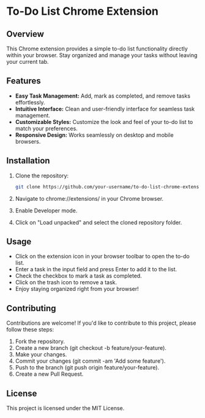 # To-Do List Chrome Extension

## Overview

This Chrome extension provides a simple to-do list functionality directly within your browser. Stay organized and manage your tasks without leaving your current tab.

## Features

- **Easy Task Management:** Add, mark as completed, and remove tasks effortlessly.
- **Intuitive Interface:** Clean and user-friendly interface for seamless task management.
- **Customizable Styles:** Customize the look and feel of your to-do list to match your preferences.
- **Responsive Design:** Works seamlessly on desktop and mobile browsers.

## Installation

1. Clone the repository:

   ```bash
   git clone https://github.com/your-username/to-do-list-chrome-extension.git
   
2. Navigate to chrome://extensions/ in your Chrome browser.
3. Enable Developer mode.
4. Click on "Load unpacked" and select the cloned repository folder.

## Usage

- Click on the extension icon in your browser toolbar to open the to-do list.
- Enter a task in the input field and press Enter to add it to the list.
- Check the checkbox to mark a task as completed.
- Click on the trash icon to remove a task.
- Enjoy staying organized right from your browser!

## Contributing

Contributions are welcome! If you'd like to contribute to this project, please follow these steps:

1. Fork the repository.
2. Create a new branch (git checkout -b feature/your-feature).
3. Make your changes.
4. Commit your changes (git commit -am 'Add some feature').
5. Push to the branch (git push origin feature/your-feature).
6. Create a new Pull Request.

## License

This project is licensed under the MIT License.
